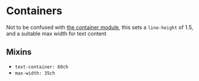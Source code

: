 # Containers

Not to be confused with [the container module](../container-module/index), this sets a `line-height` of 1.5, and a suitable max width for text content

## Mixins

- `text-container: 60ch`
- `max-width: 35ch`

